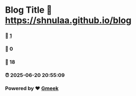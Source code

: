 # Blog Title :link: https://shnulaa.github.io/blog 
### :page_facing_up: [1](https://shnulaa.github.io/blog/tag.html) 
### :speech_balloon: 0 
### :hibiscus: 18 
### :alarm_clock: 2025-06-20 20:55:09 
### Powered by :heart: [Gmeek](https://github.com/Meekdai/Gmeek)
